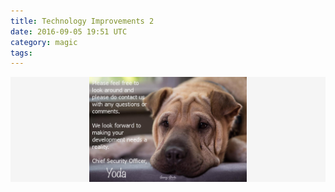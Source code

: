 ```yaml
---
title: Technology Improvements 2
date: 2016-09-05 19:51 UTC
category: magic
tags:
---
```

![Yoda](images/yoda_welcome2.png)
